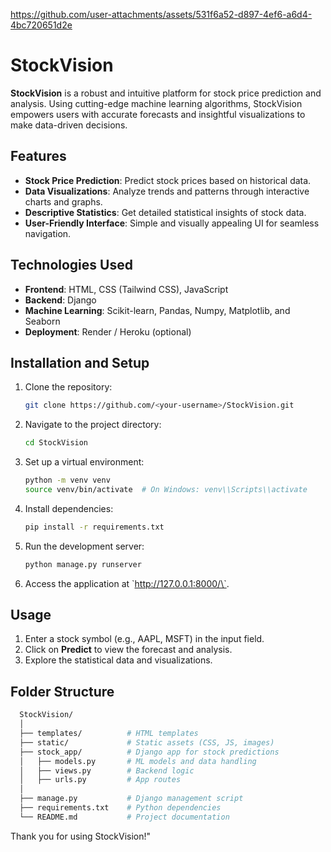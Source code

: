 

https://github.com/user-attachments/assets/531f6a52-d897-4ef6-a6d4-4bc720651d2e


# StockVision

**StockVision** is a robust and intuitive platform for stock price prediction and analysis. Using cutting-edge machine learning algorithms, StockVision empowers users with accurate forecasts and insightful visualizations to make data-driven decisions.

## Features
- **Stock Price Prediction**: Predict stock prices based on historical data.
- **Data Visualizations**: Analyze trends and patterns through interactive charts and graphs.
- **Descriptive Statistics**: Get detailed statistical insights of stock data.
- **User-Friendly Interface**: Simple and visually appealing UI for seamless navigation.

## Technologies Used
- **Frontend**: HTML, CSS (Tailwind CSS), JavaScript
- **Backend**: Django
- **Machine Learning**: Scikit-learn, Pandas, Numpy, Matplotlib, and Seaborn
- **Deployment**: Render / Heroku (optional)

## Installation and Setup
1. Clone the repository:
   ```bash
   git clone https://github.com/<your-username>/StockVision.git
   
2. Navigate to the project directory:
   ```bash
   cd StockVision
   
3. Set up a virtual environment:
   ```bash
   python -m venv venv
   source venv/bin/activate  # On Windows: venv\\Scripts\\activate
   
4. Install dependencies:
   ```bash
   pip install -r requirements.txt
   
5. Run the development server:
   ```bash
   python manage.py runserver
   
6. Access the application at \`http://127.0.0.1:8000/\`.

## Usage
1. Enter a stock symbol (e.g., AAPL, MSFT) in the input field.
2. Click on **Predict** to view the forecast and analysis.
3. Explore the statistical data and visualizations.

## Folder Structure
```bash
  StockVision/
  │
  ├── templates/          # HTML templates
  ├── static/             # Static assets (CSS, JS, images)
  ├── stock_app/          # Django app for stock predictions
  │   ├── models.py       # ML models and data handling
  │   ├── views.py        # Backend logic
  │   ├── urls.py         # App routes
  │
  ├── manage.py           # Django management script
  ├── requirements.txt    # Python dependencies
  └── README.md           # Project documentation
```


Thank you for using StockVision!"
